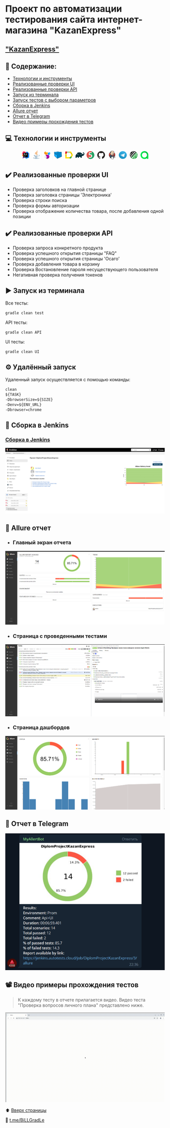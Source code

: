 # Проект по автоматизации тестирования сайта интернет-магазина "KazanExpress"

## <a target="_blank" href="https://kazanexpress.ru/">"KazanExpress"</a>

## :floppy_disk: Содержание:

- <a href="#computer-технологии-и-инструменты">Технологии и инструменты</a>
- <a href="#heavy_check_mark-реализованные-проверки-ui">Реализованные проверки UI</a>
- <a href="#heavy_check_mark-реализованные-проверки-api">Реализованные проверки API</a>
- <a href="#arrow_forward-запуск-из-терминала">Запуск из терминала</a>
- <a href="#gear-запуск-тестов-с-выбором-параметров">Запуск тестов с выбором параметров</a>
- <a href="#electric_plug-%D1%81%D0%B1%D0%BE%D1%80%D0%BA%D0%B0-%D0%B2-jenkins">Сборка в Jenkins</a>
- <a href="#open_book-allure-отчет">Allure отчет</a>
- <a href="#robot-отчет-в-telegram">Отчет в Telegram</a>
- <a href="#film_projector-видео-примеры-прохождения-тестов">Видео примеры прохождения тестов</a>

## :computer: Технологии и инструменты

<p align="center">
<img width="6%" title="IntelliJ IDEA" src="images/logo/Intelij_IDEA.svg">
<img width="6%" title="Java" src="images/logo/Java.svg">
<img width="6%" title="Selenide" src="images/logo/Selenide.svg">
<img width="6%" title="Selenoid" src="images/logo/Selenoid.svg">
<img width="6%" title="Allure Report" src="images/logo/Allure_Report.svg">
<img width="6%" title="Gradle" src="images/logo/Gradle.svg">
<img width="6%" title="JUnit5" src="images/logo/JUnit5.svg">
<img width="6%" title="GitHub" src="images/logo/GitHub.svg">
<img width="6%" title="Jenkins" src="images/logo/Jenkins.svg">
<img width="6%" title="Telegram" src="images/logo/Telegram.svg">
<img width="6%" title="Rest-Assured" src="images/logo/Rest-Assured.png">
<img width="6%" title="AllureTestOps" src="images/logo/AllureTestOps.png">
</p>

## :heavy_check_mark: Реализованные проверки UI

- Проверка заголовков на главной странице
- Проверка заголовка страницы 'Электроника'
- Проверка строки поиска
- Проверка формы авторизации
- Проверка отображение количества товара, после добавления одной позиции

## :heavy_check_mark: Реализованные проверки API

- Проверка запроса конкретного продукта
- Проверка успешного открытия страницы "FAQ"
- Проверка успешного открытия страницы 'Осаго'
- Проверка добавления товара в корзину
- Проверка Востановление пароля несуществующего пользователя
- Негативная проверка получения токенов

## :arrow_forward: Запуск из терминала

Все тесты:

```
gradle clean test
```

API тесты:

```
gradle clean API
```

UI тесты:

```
gradle clean UI
```

## :gear: Удалённый запуск

Удаленный запуск осуществляется с помощью команды:

```
clean
${TASK}
-DbrowserSize=${SIZE}
-Denv=${ENV_URL}
-Dbrowser=chrome
```

## :electric_plug: Сборка в Jenkins

### <a target="_blank" href="https://jenkins.autotests.cloud/job/DiplomProjectKazanExpress/">Сборка в Jenkins</a>

<p align="center">
<img title="Jenkins Dashboard" src="images/screenshots/JenkinsDashboard.png">
</p>  

## :open_book: Allure отчет

- ### Главный экран отчета

<p align="center">
<img title="Allure Overview Dashboard" src="images/screenshots/AllureMain.png">
</p>

- ### Страница с проведенными тестами

<p align="center">
<img title="Allure Test Page" src="images/screenshots/AllureTests.png">
</p>

- ### Страница дашбордов

<p align="center">
<img title="Allure Test Page" src="images/screenshots/AllureDashboards.png">
</p>

## :robot: Отчет в Telegram

<p align="center">
<img title="Telegram notification message" src="images/screenshots/TelegramReport.png">
</p>

## :film_projector: Видео примеры прохождения тестов

> К каждому тесту в отчете прилагается видео. Видео теста "Проверка вопросов личного плана" представлено ниже.
<p align="center">
  <img title="Selenoid Video" src="images/screenshots/VideoTest.gif">
</p>

:arrow_up: [Вверх страницы](#anchor)

:new_moon_with_face: <a target="_blank" href="https://t.me/BiLLGradLe">t.me/BiLLGradLe</a>
